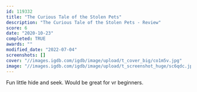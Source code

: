 ```yaml
---
id: 119332
title: "The Curious Tale of the Stolen Pets"
description: "The Curious Tale of the Stolen Pets - Review"
score: 6
date: "2020-10-23"
completed: TRUE
awards: ""
modified_date: "2022-07-04"
screenshots: []
cover: "//images.igdb.com/igdb/image/upload/t_cover_big/co1m5v.jpg"
image: "//images.igdb.com/igdb/image/upload/t_screenshot_huge/sc6qdc.jpg"
---
```

Fun little hide and seek. Would be great for vr beginners.